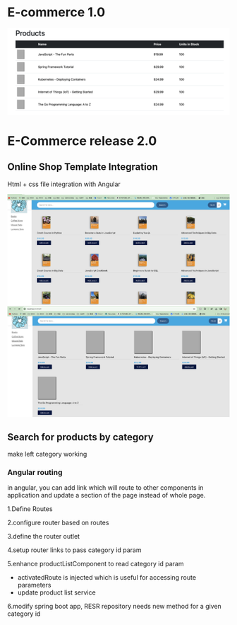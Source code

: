 # E-commerce 1.0

<img src="imgs/untitled.png">



# E-Commerce release 2.0

## Online Shop Template Integration

Html + css file integration with Angular

<img src="imgs/2.1.2.png">

<img src="imgs/2.1.1.png">



## Search for products by category

make left category working

### Angular routing

in angular, you can add link which will route to other components in application and update a section of the page instead of whole page.

1.Define Routes

2.configure router based on routes

3.define the router outlet

4.setup router links to pass category id param

5.enhance productListComponent to read category id param

* activatedRoute is injected which is useful for accessing route parameters
* update product list service

6.modify spring boot app, RESR repository needs new method for a given category id


